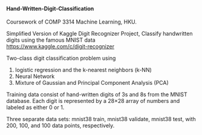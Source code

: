 #### Hand-Written-Digit-Classification
Coursework of COMP 3314 Machine Learning, HKU.   

Simplified Version of Kaggle Digit Recognizer Project, Classify handwritten digits using the famous MNIST data  
  https://www.kaggle.com/c/digit-recognizer

Two-class digit classification problem using  
1. logistic regression and the k-nearest neighbors (k-NN)  
2. Neural Network  
3. Mixture of Gaussian and Principal Component Analysis (PCA)  

Training data consist of hand-written digits of 3s and 8s from the MNIST database. 
Each digit is represented by a 28×28 array of numbers and labeled as either 0 or 1.   

Three separate data sets: mnist38 train, mnist38 validate, mnist38 test, with 200, 100, and 100 data points, respectively.   


